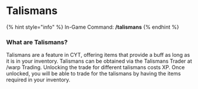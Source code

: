 # Talismans

{% hint style="info" %}
In-Game Command: **/talismans**
{% endhint %}

### **What are Talismans?**

Talismans are a feature in CYT, offering items that provide a buff as long as it is in your inventory. Talismans can be obtained via the Talismans Trader at /warp Trading. Unlocking the trade for different talismans costs XP. Once unlocked, you will be able to trade for the talismans by having the items required in your inventory.

